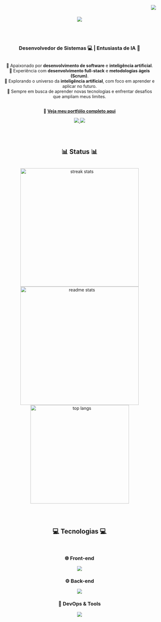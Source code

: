 <img align="right" src="https://visitor-badge.laobi.icu/badge?page_id=JuanCursino.JuanCursino" />

<h1 align="center">
  <img src="https://readme-typing-svg.herokuapp.com/?font=Righteous&size=35&center=true&vCenter=true&width=600&height=80&duration=4000&pause=1000&lines=Olá,+Mundo!+👋;Eu+Sou+Juan+Cursino!+🧑‍💻;Desenvolvedor+de+Sistemas+💻;Explorador+de+IA+🧠;Sempre+em+busca+de+novos+desafios!" />
</h1>

<br><br/>

<h3 align="center">Desenvolvedor de Sistemas 💻 | Entusiasta de IA 🧠</h3>
<br/>

<div align="center">
  🔹 Apaixonado por <strong>desenvolvimento de software</strong> e <strong>inteligência artificial</strong>.<br>
  🔹 Experiência com <strong>desenvolvimento full-stack</strong> e <strong>metodologias ágeis (Scrum)</strong>.<br>
  🔹 Explorando o universo da <strong>inteligência artificial</strong>, com foco em aprender e aplicar no futuro.<br>
  🔹 Sempre em busca de aprender novas tecnologias e enfrentar desafios que ampliam meus limites.<br><br/>

  📂 <a href="https://github.com/JuanCursino/Bertoti/blob/main/portfólio/portfolio.md" target="_blank"><strong>Veja meu portfólio completo aqui</strong></a>
</div>



<div align="center"> 
  <a href="mailto:cursinojuan16@gmail.com">
    <img src="https://img.shields.io/badge/Gmail-333333?style=for-the-badge&logo=gmail&logoColor=red" />
  </a>
  <a href="https://www.linkedin.com/in/juan-cursino" target="_blank">
    <img src="https://img.shields.io/badge/LinkedIn-0077B5?style=for-the-badge&logo=linkedin&logoColor=white" />
  </a>
</div>

<br><br/>

<h2 align="center">📊 Status 📊</h2>
<br>
<div align="center">
  <img width=390 src="https://streak-stats.demolab.com/?user=JuanCursino&theme=react" alt="streak stats"/>
  <img width=390 src="https://github-readme-stats.vercel.app/api?username=JuanCursino&count_private=true&show_icons=true&theme=react" alt="readme stats" />
  <br/>
  <img width=325 align="center" src="https://github-readme-stats.vercel.app/api/top-langs/?username=JuanCursino&hide=html&langs_count=8&layout=compact&theme=react" alt="top langs" />
</div>

<br><br/>

<h2 align="center">💻 Tecnologias 💻</h2>
<br/>
<div align="center">
    <h3>🌐 Front-end</h3>
    <img src="https://skillicons.dev/icons?i=bootstrap,css,figma,html,vuejs,vuetify" /><br>
    <h3>⚙️ Back-end</h3>
    <img src="https://skillicons.dev/icons?i=flask,java,postgres,javascript,mysql,nodejs,opencv,python,spring,typescript,maven" /><br>
    <h3>🔧 DevOps & Tools</h3>
    <img src="https://skillicons.dev/icons?i=bash,git,github,githubactions,vscode,md,discord,postman,idea" /><br>
</div>

<br><br/>
<br><br/>

<!--
**JuanCursino/JuanCursino** is a ✨ _special_ ✨ repository because its `README.md` (this file) appears on your GitHub profile.

Here are some ideas to get you started:

- 🔭 I’m currently working on ...
- 🌱 I’m currently learning ...
- 👯 I’m looking to collaborate on ...
- 🤔 I’m looking for help with ...
- 💬 Ask me about ...
- 📫 How to reach me: ...
- 😄 Pronouns: ...
- ⚡ Fun fact: ...
-->
